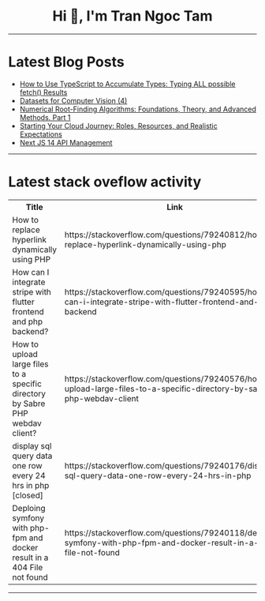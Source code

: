 <h1 align="center">Hi 👋, I'm Tran Ngoc Tam</h1>

---

# Latest Blog Posts 
<!-- BLOG-POST-LIST:START -->
- [How to Use TypeScript to Accumulate Types: Typing ALL possible fetch&lpar;&rpar; Results](https://dev.to/webjose/how-to-use-typescript-to-accumulate-types-typing-all-possible-fetch-results-3hc)
- [Datasets for Computer Vision &lpar;4&rpar;](https://dev.to/hyperkai/datasets-for-computer-vision-4-4050)
- [Numerical Root-Finding Algorithms: Foundations, Theory, and Advanced Methods. Part 1](https://dev.to/padiazg/numerical-root-finding-algorithms-foundations-theory-and-advanced-methods-part-1-1f31)
- [Starting Your Cloud Journey: Roles, Resources, and Realistic Expectations](https://dev.to/jimiog/starting-your-cloud-journey-roles-resources-and-realistic-expectations-5gk7)
- [Next JS 14 API Management](https://dev.to/rifkyalfarez/next-js-14api-management-2hbm)
<!-- BLOG-POST-LIST:END -->

---

# Latest stack oveflow activity
<table>
  <tr><th>Title</th><th>Link</th></tr>
  <!-- STACKOVERFLOW:START --><tr><td>How to replace hyperlink dynamically using PHP</td><td>https://stackoverflow.com/questions/79240812/how-to-replace-hyperlink-dynamically-using-php</td></tr><tr><td>How can I integrate stripe with flutter frontend and php backend?</td><td>https://stackoverflow.com/questions/79240595/how-can-i-integrate-stripe-with-flutter-frontend-and-php-backend</td></tr><tr><td>How to upload large files to a specific directory by Sabre PHP webdav client?</td><td>https://stackoverflow.com/questions/79240576/how-to-upload-large-files-to-a-specific-directory-by-sabre-php-webdav-client</td></tr><tr><td>display sql query data one row every 24 hrs in php [closed]</td><td>https://stackoverflow.com/questions/79240176/display-sql-query-data-one-row-every-24-hrs-in-php</td></tr><tr><td>Deploing symfony with php-fpm and docker result in a 404 File not found</td><td>https://stackoverflow.com/questions/79240118/deploing-symfony-with-php-fpm-and-docker-result-in-a-404-file-not-found</td></tr><!-- STACKOVERFLOW:END -->
</table>

---


